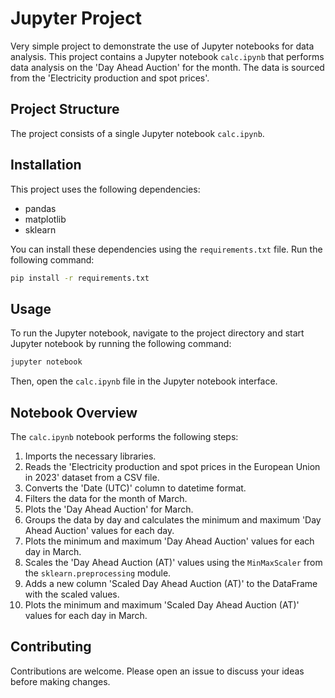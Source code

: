 # Jupyter Project

Very simple project to demonstrate the use of Jupyter notebooks for data analysis.
This project contains a Jupyter notebook `calc.ipynb` that performs data analysis on the 'Day Ahead Auction' for the month.
The data is sourced from the 'Electricity production and spot prices'.

## Project Structure

The project consists of a single Jupyter notebook `calc.ipynb`.


## Installation

This project uses the following dependencies:

- pandas
- matplotlib
- sklearn

You can install these dependencies using the `requirements.txt` file. Run the following command:

```bash
pip install -r requirements.txt
```

## Usage

To run the Jupyter notebook, navigate to the project directory and start Jupyter notebook by running the following command:

```bash
jupyter notebook
```

Then, open the `calc.ipynb` file in the Jupyter notebook interface.

## Notebook Overview

The `calc.ipynb` notebook performs the following steps:

1. Imports the necessary libraries.
2. Reads the 'Electricity production and spot prices in the European Union in 2023' dataset from a CSV file.
3. Converts the 'Date (UTC)' column to datetime format.
4. Filters the data for the month of March.
5. Plots the 'Day Ahead Auction' for March.
6. Groups the data by day and calculates the minimum and maximum 'Day Ahead Auction' values for each day.
7. Plots the minimum and maximum 'Day Ahead Auction' values for each day in March.
8. Scales the 'Day Ahead Auction (AT)' values using the `MinMaxScaler` from the `sklearn.preprocessing` module.
9. Adds a new column 'Scaled Day Ahead Auction (AT)' to the DataFrame with the scaled values.
10. Plots the minimum and maximum 'Scaled Day Ahead Auction (AT)' values for each day in March.

## Contributing

Contributions are welcome. Please open an issue to discuss your ideas before making changes.
